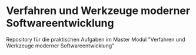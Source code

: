 # Verfahren und Werkzeuge moderner Softwareentwicklung

Repository für die praktischen Aufgaben im Master Modul "Verfahren und Werkzeuge moderner Softwareentwicklung"
